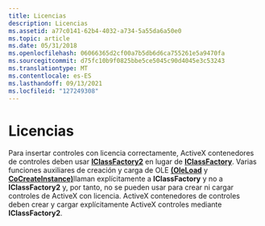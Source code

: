 ```yaml
---
title: Licencias
description: Licencias
ms.assetid: a77c0141-62b4-4032-a734-5a55da6a50e0
ms.topic: article
ms.date: 05/31/2018
ms.openlocfilehash: 06066365d2cf00a7b5db6d6ca755261e5a9470fa
ms.sourcegitcommit: d75fc10b9f0825bbe5ce5045c90d4045e3c53243
ms.translationtype: MT
ms.contentlocale: es-ES
ms.lasthandoff: 09/13/2021
ms.locfileid: "127249308"
---
```

# <a name="licensing"></a>Licencias

Para insertar controles con licencia correctamente, ActiveX contenedores de controles deben usar [**IClassFactory2**](/windows/desktop/api/OCIdl/nn-ocidl-iclassfactory2) en lugar de [**IClassFactory**](/windows/win32/api/unknwn/nn-unknwn-iclassfactory). Varias funciones auxiliares de creación y carga de OLE [**(OleLoad**](/windows/desktop/api/Ole2/nf-ole2-oleload) y [**CoCreateInstance)**](/windows/desktop/api/combaseapi/nf-combaseapi-cocreateinstance)llaman explícitamente a **IClassFactory** y no a **IClassFactory2** y, por tanto, no se pueden usar para crear ni cargar controles de ActiveX con licencia. ActiveX contenedores de controles deben crear y cargar explícitamente ActiveX controles mediante **IClassFactory2**.

 

 